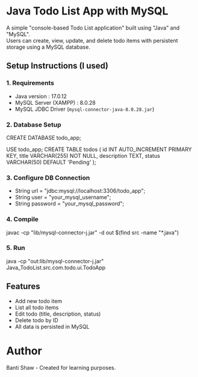 # Java Todo List App with MySQL
A simple "console-based Todo List application" built using "Java" and "MySQL".  
Users can create, view, update, and delete todo items with persistent storage using a MySQL database.

## Setup Instructions (I used)

### 1. Requirements
- Java version : 17.0.12
- MySQL Server (XAMPP) : 8.0.28
- MySQL JDBC Driver (`mysql-connector-java-8.0.28.jar`)

### 2. Database Setup
CREATE DATABASE todo_app;

USE todo_app;
CREATE TABLE todos (
    id INT AUTO_INCREMENT PRIMARY KEY,
    title VARCHAR(255) NOT NULL,
    description TEXT,
    status VARCHAR(50) DEFAULT 'Pending'
);

### 3. Configure DB Connection
- String url = "jdbc:mysql://localhost:3306/todo_app";
- String user = "your_mysql_username";
- String password = "your_mysql_password";

### 4. Compile
javac -cp "lib/mysql-connector-j.jar" -d out $(find src -name "*.java")

### 5. Run
java -cp "out:lib/mysql-connector-j.jar" Java_TodoList.src.com.todo.ui.TodoApp


## Features
- Add new todo item
- List all todo items
- Edit todo (title, description, status)
- Delete todo by ID
- All data is persisted in MySQL

# Author
Banti Shaw - Created for learning purposes.

